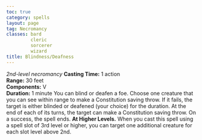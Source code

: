 ```yaml
---
toc: true
category: spells
layout: page
tag: Necromancy
classes: bard
         cleric
         sorcerer
         wizard
title: Blindness/Deafness 
---
```

_2nd-level necromancy_ 
**Casting Time:** 1 action   
**Range:** 30 feet   
**Components:** V   
**Duration:** 1 minute 
You can blind or deafen a foe. Choose one creature that you can see within range to make a Constitution saving throw. If it fails, the target is either blinded or deafened (your choice) for the duration. At the end of each of its turns, the target can make a Constitution saving throw. On a success, the spell ends. 
**At Higher Levels.** When you cast this spell using a spell slot of 3rd level or higher, you can target one additional creature for each slot level above 2nd. 